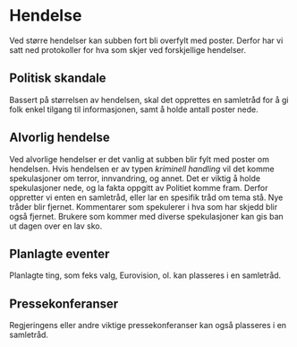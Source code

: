 # Hendelse
Ved større hendelser kan subben fort bli overfylt med poster. Derfor har vi satt ned protokoller for hva som skjer ved forskjellige hendelser.
## Politisk skandale
Bassert på størrelsen av hendelsen, skal det opprettes en samletråd for å gi folk enkel tilgang til informasjonen, samt å holde antall poster nede.

## Alvorlig hendelse
Ved alvorlige hendelser er det vanlig at subben blir fylt med poster om hendelsen. Hvis hendelsen er av typen _kriminell handling_ vil det komme spekulasjoner om terror, innvandring, og annet. Det er viktig å holde spekulasjoner nede, og la fakta oppgitt av Politiet komme fram. Derfor oppretter vi enten en samletråd, eller lar en spesifik tråd om tema stå. Nye tråder blir fjernet. Kommentarer som spekulerer i hva som har skjedd blir også fjernet. Brukere som kommer med diverse spekulasjoner kan gis ban ut dagen over en lav sko.

## Planlagte eventer
Planlagte ting, som feks valg, Eurovision, ol. kan plasseres i en samletråd. 

## Pressekonferanser
Regjeringens eller andre viktige pressekonferanser kan også plasseres i en samletråd.

